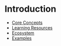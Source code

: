 # Introduction

- [Core Concepts](CoreConcepts.md)
- [Learning Resources](LearningResources.md)
- [Ecosystem](Ecosystem.md)
- [Examples](Examples.md)
